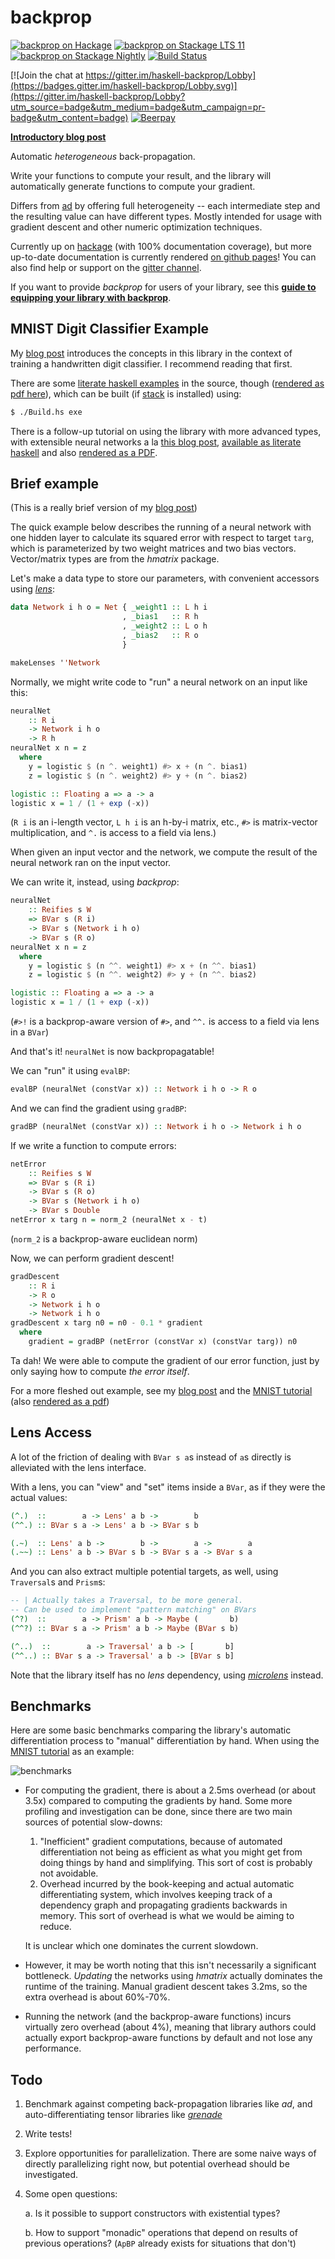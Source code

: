 backprop
========

[![backprop on Hackage](https://img.shields.io/hackage/v/backprop.svg?maxAge=86400)](https://hackage.haskell.org/package/backprop)
[![backprop on Stackage LTS 11](http://stackage.org/package/backprop/badge/lts-11)](http://stackage.org/lts-11/package/backprop)
[![backprop on Stackage Nightly](http://stackage.org/package/backprop/badge/nightly)](http://stackage.org/nightly/package/backprop)
[![Build Status](https://travis-ci.org/mstksg/backprop.svg?branch=master)](https://travis-ci.org/mstksg/backprop)

[![Join the chat at https://gitter.im/haskell-backprop/Lobby](https://badges.gitter.im/haskell-backprop/Lobby.svg)](https://gitter.im/haskell-backprop/Lobby?utm_source=badge&utm_medium=badge&utm_campaign=pr-badge&utm_content=badge)
[![Beerpay](https://beerpay.io/mstksg/backprop/badge.svg?style=beer-square)](https://beerpay.io/mstksg/backprop)

[**Introductory blog post**][blog]

[blog]: https://blog.jle.im/entry/introducing-the-backprop-library.html

Automatic *heterogeneous* back-propagation.

Write your functions to compute your result, and the library will automatically
generate functions to compute your gradient.

Differs from [ad][] by offering full heterogeneity -- each intermediate step
and the resulting value can have different types.  Mostly intended for usage
with gradient descent and other numeric optimization techniques.

[ad]: http://hackage.haskell.org/package/ad

Currently up on [hackage][] (with 100% documentation coverage), but more
up-to-date documentation is currently rendered [on github pages][docs]!  You
can also find help or support on the [gitter channel][gitter].

[hackage]: http://hackage.haskell.org/package/backprop
[docs]: https://mstksg.github.io/backprop
[gitter]: https://gitter.im/haskell-backprop/Lobby

If you want to provide *backprop* for users of your library, see this **[guide
to equipping your library with backprop][library]**.

[library]: https://github.com/mstksg/backprop/wiki/Equipping-your-Library-with-Backprop

MNIST Digit Classifier Example
------------------------------

My [blog post][blog] introduces the concepts in this library in the context of
training a handwritten digit classifier.  I recommend reading that first.

There are some [literate haskell examples][mnist-lhs] in the source, though
([rendered as pdf here][mnist-pdf]), which can be built (if [stack][] is
installed) using:

[mnist-lhs]: https://github.com/mstksg/backprop/blob/master/samples/backprop-mnist.lhs
[mnist-pdf]: https://github.com/mstksg/backprop/blob/master/renders/backprop-mnist.pdf
[stack]: http://haskellstack.org/

```bash
$ ./Build.hs exe
```

There is a follow-up tutorial on using the library with more advanced types,
with extensible neural networks a la [this blog post][blog], [available as
literate haskell][neural-lhs] and also [rendered as a PDF][neural-pdf].

[blog]: https://blog.jle.im/entries/series/+practical-dependent-types-in-haskell.html
[neural-lhs]: https://github.com/mstksg/backprop/blob/master/samples/extensible-neural.lhs
[neural-pdf]: https://github.com/mstksg/backprop/blob/master/renders/extensible-neural.pdf

Brief example
-------------

(This is a really brief version of my [blog post][blog])

The quick example below describes the running of a neural network with one
hidden layer to calculate its squared error with respect to target `targ`,
which is parameterized by two weight matrices and two bias vectors.
Vector/matrix types are from the *hmatrix* package.

Let's make a data type to store our parameters, with convenient accessors using
*[lens][]*:

[lens]: http://hackage.haskell.org/package/lens

```haskell
data Network i h o = Net { _weight1 :: L h i
                         , _bias1   :: R h
                         , _weight2 :: L o h
                         , _bias2   :: R o
                         }

makeLenses ''Network
```

Normally, we might write code to "run" a neural network on an input like this:

```haskell
neuralNet
    :: R i
    -> Network i h o
    -> R h
neuralNet x n = z
  where
    y = logistic $ (n ^. weight1) #> x + (n ^. bias1)
    z = logistic $ (n ^. weight2) #> y + (n ^. bias2)

logistic :: Floating a => a -> a
logistic x = 1 / (1 + exp (-x))
```

(`R i` is an i-length vector, `L h i` is an h-by-i matrix, etc., `#>` is
matrix-vector multiplication, and `^.` is access to a field via lens.)

When given an input vector and the network, we compute the result of the neural
network ran on the input vector.

We can write it, instead, using *backprop*:

```haskell
neuralNet
    :: Reifies s W
    => BVar s (R i)
    -> BVar s (Network i h o)
    -> BVar s (R o)
neuralNet x n = z
  where
    y = logistic $ (n ^^. weight1) #> x + (n ^^. bias1)
    z = logistic $ (n ^^. weight2) #> y + (n ^^. bias2)

logistic :: Floating a => a -> a
logistic x = 1 / (1 + exp (-x))
```

(`#>!` is a backprop-aware version of `#>`, and `^^.` is access to a field via
lens in a `BVar`)

And that's it!  `neuralNet` is now backpropagatable!

We can "run" it using `evalBP`:

```haskell
evalBP (neuralNet (constVar x)) :: Network i h o -> R o
```

And we can find the gradient using `gradBP`:

```haskell
gradBP (neuralNet (constVar x)) :: Network i h o -> Network i h o
```

If we write a function to compute errors:

```haskell
netError
    :: Reifies s W
    => BVar s (R i)
    -> BVar s (R o)
    -> BVar s (Network i h o)
    -> BVar s Double
netError x targ n = norm_2 (neuralNet x - t)
```

(`norm_2` is a backprop-aware euclidean norm)

Now, we can perform gradient descent!

```haskell
gradDescent
    :: R i
    -> R o
    -> Network i h o
    -> Network i h o
gradDescent x targ n0 = n0 - 0.1 * gradient
  where
    gradient = gradBP (netError (constVar x) (constVar targ)) n0
```

Ta dah!  We were able to compute the gradient of our error function, just by
only saying how to compute *the error itself*.

For a more fleshed out example, see my [blog post][blog] and the [MNIST
tutorial][mnist-lhs] (also [rendered as a pdf][mnist-pdf])

Lens Access
-----------

A lot of the friction of dealing with `BVar s a`s instead of `a`s directly is
alleviated with the lens interface.

With a lens, you can "view" and "set" items inside a `BVar`, as if they were
the actual values:

```haskell
(^.)  ::        a -> Lens' a b ->        b
(^^.) :: BVar s a -> Lens' a b -> BVar s b

(.~)  :: Lens' a b ->        b ->        a ->        a
(.~~) :: Lens' a b -> BVar s b -> BVar s a -> BVar s a
```

And you can also extract multiple potential targets, as well, using
`Traversal`s and `Prism`s:

```haskell
-- | Actually takes a Traversal, to be more general.
-- Can be used to implement "pattern matching" on BVars
(^?)  ::        a -> Prism' a b -> Maybe (       b)
(^^?) :: BVar s a -> Prism' a b -> Maybe (BVar s b)

(^..)  ::        a -> Traversal' a b -> [       b]
(^^..) :: BVar s a -> Traversal' a b -> [BVar s b]
```

Note that the library itself has no *lens* dependency, using *[microlens][]*
instead.

[microlens]: http://hackage.haskell.org/package/microlens

Benchmarks
----------

Here are some basic benchmarks comparing the library's automatic
differentiation process to "manual" differentiation by hand.  When using the
[MNIST tutorial][bench] as an example:

[bench]: https://github.com/mstksg/backprop/blob/master/bench/MNISTBench.hs

![benchmarks](https://i.imgur.com/9DXUaOI.png)

*   For computing the gradient, there is about a 2.5ms overhead (or about 3.5x)
    compared to computing the gradients by hand.  Some more profiling and
    investigation can be done, since there are two main sources of potential
    slow-downs:

    1.  "Inefficient" gradient computations, because of automated
        differentiation not being as efficient as what you might get from doing
        things by hand and simplifying.  This sort of cost is probably not
        avoidable.
    2.  Overhead incurred by the book-keeping and actual automatic
        differentiating system, which involves keeping track of a dependency
        graph and propagating gradients backwards in memory.  This sort of
        overhead is what we would be aiming to reduce.

    It is unclear which one dominates the current slowdown.

*   However, it may be worth noting that this isn't necessarily a significant
    bottleneck.  *Updating* the networks using *hmatrix* actually dominates the
    runtime of the training.  Manual gradient descent takes 3.2ms, so the extra
    overhead is about 60%-70%.

*   Running the network (and the backprop-aware functions) incurs virtually
    zero overhead (about 4%), meaning that library authors could actually
    export backprop-aware functions by default and not lose any performance.

Todo
----

1.  Benchmark against competing back-propagation libraries like *ad*, and
    auto-differentiating tensor libraries like *[grenade][]*

    [grenade]: https://github.com/HuwCampbell/grenade

2.  Write tests!

3.  Explore opportunities for parallelization.  There are some naive ways of
    directly parallelizing right now, but potential overhead should be
    investigated.

4.  Some open questions:

    a.  Is it possible to support constructors with existential types?

    b.  How to support "monadic" operations that depend on results of previous
        operations? (`ApBP` already exists for situations that don't)
